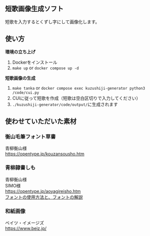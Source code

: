 ## 短歌画像生成ソフト

短歌を入力するとくずし字にして画像化します。

## 使い方

**環境の立ち上げ**  
1. Dockerをインストール
1. `make up` or `docker compose up -d` 

**短歌画像の生成**
1. `make tanka` or `docker compose exec kuzushiji-generator python3 /code/cui.py`
1. CUIに従って短歌を作成（短歌は空白区切りで入力してください）
1. `./kuzushiji-generator/code/output/`に生成されます

## 使わせていただいた素材

### 衡山毛筆フォント草書

青柳衡山様  
https://opentype.jp/kouzansousho.htm  

### 青柳隷書しも

青柳衡山様  
SIMO様  
https://opentype.jp/aoyagireisho.htm  
[フォントの使用方法と、フォントの解説](./aoyagireisho-info)

### 和紙画像

ベイツ・イメージズ  
https://www.beiz.jp/
